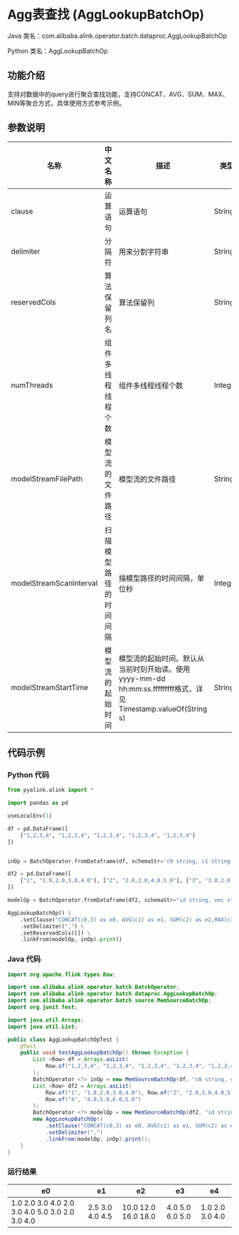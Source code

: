 # Agg表查找 (AggLookupBatchOp)
Java 类名：com.alibaba.alink.operator.batch.dataproc.AggLookupBatchOp

Python 类名：AggLookupBatchOp


## 功能介绍
支持对数据中的query进行聚合查找功能，支持CONCAT、AVG、SUM、MAX、MIN等聚合方式，具体使用方式参考示例。

## 参数说明

| 名称 | 中文名称 | 描述 | 类型 | 是否必须？ | 默认值 |
| --- | --- | --- | --- | --- | --- |
| clause | 运算语句 | 运算语句 | String | ✓ |  |
| delimiter | 分隔符 | 用来分割字符串 | String |  | " " |
| reservedCols | 算法保留列名 | 算法保留列 | String[] |  | null |
| numThreads | 组件多线程线程个数 | 组件多线程线程个数 | Integer |  | 1 |
| modelStreamFilePath | 模型流的文件路径 | 模型流的文件路径 | String |  | null |
| modelStreamScanInterval | 扫描模型路径的时间间隔 | 描模型路径的时间间隔，单位秒 | Integer |  | 10 |
| modelStreamStartTime | 模型流的起始时间 | 模型流的起始时间。默认从当前时刻开始读。使用yyyy-mm-dd hh:mm:ss.fffffffff格式，详见Timestamp.valueOf(String s) | String |  | null |


## 代码示例
### Python 代码
```python
from pyalink.alink import *

import pandas as pd

useLocalEnv(1)

df = pd.DataFrame([
    ["1,2,3,4", "1,2,3,4", "1,2,3,4", "1,2,3,4", "1,2,3,4"]
])


inOp = BatchOperator.fromDataframe(df, schemaStr='c0 string, c1 string, c2 string, c3 string, c4 string')

df2 = pd.DataFrame([
    ["1", "1.0,2.0,3.0,4.0"], ["2", "2.0,3.0,4.0,5.0"], ["3", "3.0,2.0,3.0,4.0"],["4", "4.0,5.0,6.0,5.0"]
])

modelOp = BatchOperator.fromDataframe(df2, schemaStr="id string, vec string")

AggLookupBatchOp() \
	.setClause("CONCAT(c0,3) as e0, AVG(c1) as e1, SUM(c2) as e2,MAX(c3) as e3,MIN(c4) as e4") \
	.setDelimiter(",") \
	.setReservedCols([]) \
    .linkFrom(modelOp, inOp).print()
```
### Java 代码
```java
import org.apache.flink.types.Row;

import com.alibaba.alink.operator.batch.BatchOperator;
import com.alibaba.alink.operator.batch.dataproc.AggLookupBatchOp;
import com.alibaba.alink.operator.batch.source.MemSourceBatchOp;
import org.junit.Test;

import java.util.Arrays;
import java.util.List;

public class AggLookupBatchOpTest {
	@Test
	public void testAggLookupBatchOp() throws Exception {
		List <Row> df = Arrays.asList(
			Row.of("1,2,3,4", "1,2,3,4", "1,2,3,4", "1,2,3,4", "1,2,3,4")
		);
		BatchOperator <?> inOp = new MemSourceBatchOp(df, "c0 string, c1 string, c2 string, c3 string, c4 string");
		List <Row> df2 = Arrays.asList(
			Row.of("1", "1.0,2.0,3.0,4.0"), Row.of("2", "2.0,3.0,4.0,5.0"), Row.of("3", "3.0,2.0,3.0,4.0"),
			Row.of("4", "4.0,5.0,6.0,5.0")
		);
		BatchOperator <?> modelOp = new MemSourceBatchOp(df2, "id string, vec string");
		new AggLookupBatchOp()
			.setClause("CONCAT(c0,3) as e0, AVG(c1) as e1, SUM(c2) as e2,MAX(c3) as e3,MIN(c4) as e4")
			.setDelimiter(",")
			.linkFrom(modelOp, inOp).print();
	}
}
```

### 运行结果
| e0                                              | e1              | e2                  | e3              | e4              |
| ----------------------------------------------- | --------------- | ------------------- | --------------- | --------------- |
| 1.0 2.0 3.0 4.0 2.0 3.0 4.0 5.0 3.0 2.0 3.0 4.0 | 2.5 3.0 4.0 4.5 | 10.0 12.0 16.0 18.0 | 4.0 5.0 6.0 5.0 | 1.0 2.0 3.0 4.0 |
